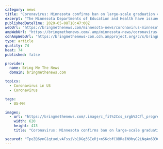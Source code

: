 ```yaml
---
category: news
title: "Coronavirus: Minnesota confirms ban on large-scale graduation ceremonies"
excerpt: "The Minnesota Departments of Education and Health have issued guidance for schools relating to Class of 2020 graduation ceremonies. The state has said that due to social distancing rules enforced by the COVID-19 outbreak,"
publishedDateTime: 2020-05-08T18:47:00Z
webUrl: "https://bringmethenews.com/minnesota-news/coronavirus-minnesota-confirms-ban-on-large-scale-graduation-ceremonies"
ampWebUrl: "https://bringmethenews.com/.amp/minnesota-news/coronavirus-minnesota-confirms-ban-on-large-scale-graduation-ceremonies"
cdnAmpWebUrl: "https://bringmethenews-com.cdn.ampproject.org/c/s/bringmethenews.com/.amp/minnesota-news/coronavirus-minnesota-confirms-ban-on-large-scale-graduation-ceremonies"
type: article
quality: 74
heat: 74
published: false

provider:
  name: Bring Me The News
  domain: bringmethenews.com

topics:
  - Coronavirus in US
  - Coronavirus

tags:
  - US-MN

images:
  - url: "https://bringmethenews.com/.image/c_fit%2Ccs_srgb%2Cfl_progressive%2Cq_auto:good%2Cw_620/MTYzNTkyMTEyMzM4NjQyMzQ3/graduation-2038864_1280.jpg"
    width: 620
    height: 413
    title: "Coronavirus: Minnesota confirms ban on large-scale graduation ceremonies"

secured: "TpeZQ6ynG1qtuoLvAFssiVo1DGg3SIeRj+mSKcbfC8BRaIN9byG2LNqAm6B3CyMnDuch/Oi6CFhyZ4CZdZhD8JyqSscdMHb4YVAP70NdoVwCRobUXH7rHGlJJJm5BM0KRrSc4fdcgWD01UbqO8jkS5WC+nwqYDbgQa845dmDnHWknoIAJXDSjxxg58/hZhd9sSKmJ0CbUHz9Wj3hyVpEgDCfohbEaaom4oDWqzkX/aztHqvo7h8kmMMGp0UWcu/F4OBhZHfMCWjcX8d/Z7FB6H7xoLOsKjoTyYzTkxls8KLpLqedzEz8Jj6M6rYg9fy1;/1qS6vzDlCiHwto6ld6Uog=="
---
```


